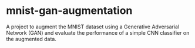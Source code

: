 # mnist-gan-augmentation
A project to augment the MNIST dataset using a Generative Adversarial Network (GAN) and evaluate the performance of a simple CNN classifier on the augmented data.
